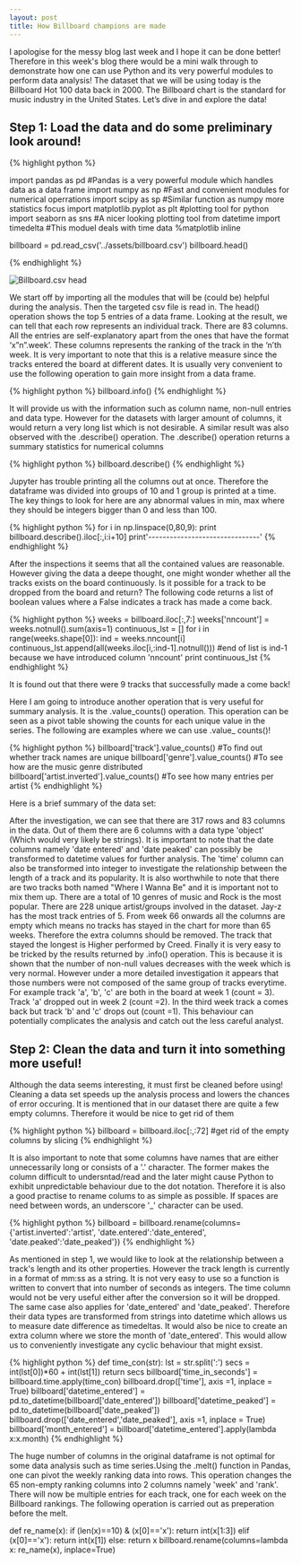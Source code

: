 ```yaml
---
layout: post
title: How Billboard champions are made
---
```


I apologise for the messy blog last week and I hope it can be done better! Therefore in this week's blog there would be a mini walk through to demonstrate how one can use Python and its very powerful modules to perform data analysis! The dataset that we will be using today is the Billboard Hot 100 data back in 2000. The Billboard chart is the standard for music industry in the United States. Let’s dive in and explore the data!

<h2>Step 1: Load the data and do some preliminary look around!</h2>

{% highlight python %}

import pandas as pd #Pandas is a very powerful module which handles data as a data frame
import numpy as np #Fast and convenient modules for numerical operrations
import scipy as sp #Similar function as numpy more statistics focus
import matplotlib.pyplot as plt #plotting tool for python
import seaborn as sns #A nicer looking plotting tool
from datetime import timedelta #This moduel deals with time data
%matplotlib inline

billboard = pd.read_csv('../assets/billboard.csv')
billboard.head()

{% endhighlight %}


![Billboard.csv head](http://res.cloudinary.com/dexpzle9i/image/upload/v1477219542/Screen_Shot_2016-10-23_at_11.44.27_zun5vw.png)

We start off by importing all the modules that will be (could be) helpful during the analysis. Then the targeted csv file is read in. The head() operation shows the top 5 entries of a data frame. Looking at the result, we can tell that each row represents an individual track. There are 83 columns.  All the entries are self-explanatory apart from the ones that have the format ‘x”n”.week’.  These columns represents the ranking of the track in the ‘n’th week. It is very important to note that this is a relative measure since the tracks entered the board at different dates. It is usually very convenient to use the following operation to gain more insight from a data frame.

{% highlight python %}
billboard.info()
{% endhighlight %}

It will provide us with the information such as column name, non-null entries and data type. However for the datasets with larger amount of columns, it would return a very long list which is not desirable. A similar result was also observed with the .describe() operation. The .describe() operation returns a summary statistics for numerical columns

{% highlight python %}
billboard.describe()
{% endhighlight %}

Jupyter has trouble printing all the columns out at once. Therefore the dataframe was divided into groups of 10 and 1 group is printed at a time. The key things to look for here are any abnormal values in min, max where they should be integers bigger than 0 and less than 100.


{% highlight python %}
for i in np.linspace(0,80,9):
    print billboard.describe().iloc[:,i:i+10]
    print'-------------------------------'
{% endhighlight %}

After the inspections it seems that all the contained values are reasonable. However giving the data a deepe thought, one might wonder whether all the tracks exists on the board continuously. Is it possible for a track to be dropped from the board and return? The following code returns a list of boolean values where a False indicates a track has made a come back.

{% highlight python %}
weeks = billboard.iloc[:,7:]
weeks['nncount'] = weeks.notnull().sum(axis=1)
continuous_lst = []
for i in range(weeks.shape[0]):
    ind = weeks.nncount[i]
    continuous_lst.append(all(weeks.iloc[i,:ind-1].notnull())) #end of list is ind-1 because we have introduced column 'nncount'
print continuous_lst
{% endhighlight %}

It is found out that there were 9 tracks that successfully made a come back!

Here I am going to introduce another operation that is very useful for summary analysis. It is the .value_counts() operation. This operation can be seen as a pivot table showing the counts for each unique value in the series. The following are examples where we can use .value_ counts()!

{% highlight python %}
billboard['track'].value_counts() #To find out whether track names are unique
billboard['genre'].value_counts() #To see how are the music genre distributed
billboard['artist.inverted'].value_counts() #To see how many entries per artist
{% endhighlight %}

Here is a brief summary of the data set:

After the investigation, we can see that there are 317 rows and 83 columns in the data. Out of them there are 6 columns with a data type 'object' (Which would very likely be strings).  It is important to note that the date columns namely 'date entered' and 'date peaked' can possibly be transformed to datetime values for further analysis. The 'time' column can also be transformed into integer to investigate the relationship between the length of a track and its popularity. It is also worthwhile to note that there are two tracks both named "Where I Wanna Be" and it is important not to mix them up. There are a total of 10 genres of music and Rock is the most popular. There are 228 unique artist/groups involved in the dataset. Jay-z has the most track entries of 5. From week 66 onwards all the columns are empty which means no tracks has stayed in the chart for more than 65 weeks. Therefore the extra columns should be removed. The track that stayed the longest is Higher performed by Creed. Finally it is very easy to be tricked by the results returned by .info() operation. This is because it is shown that the number of non-null values decreases with the week which is very normal. However under a more detailed investigation it appears that those numbers were not composed of the same group of tracks everytime. For example track 'a', 'b', 'c' are both in the board at week 1 (count = 3). Track 'a' dropped out in week 2 (count =2). In the third week track a comes back but track 'b' and 'c' drops out (count =1). This behaviour can potentially complicates the analysis and catch out the less careful analyst.

<h2>Step 2: Clean the data and turn it into something more useful!</h2>

Although the data seems interesting, it must first be cleaned before using! Cleaning a data set speeds up the analysis process and lowers the chances of error occuring. It is mentioned that in our dataset there are quite a few empty columns. Therefore it would be nice to get rid of them

{% highlight python %}
billboard = billboard.iloc[:,:72] #get rid of the empty columns by slicing
{% endhighlight %}

It is also important to note that some columns have names that are either unnecessarily long or consists of a '.' character. The former makes the column difficult to undersntad/read and the later might cause Python to exhibit unpredictable behaviour due to the dot notation. Therefore it is also a good practise to rename colums to as simple as possible. If spaces are need between words, an underscore '_' character can be used.

{% highlight python %}
billboard = billboard.rename(columns={'artist.inverted':'artist', 
			'date.entered':'date_entered',
			'date.peaked':'date_peaked'})
{% endhighlight %}

As mentioned in step 1, we would like to look at the relationship between a track's length and its other properties. However the track length is currently in a format of mm:ss as a string. It is not very easy to use so a function is written to convert that into number of seconds as integers. The time column would not be very useful either after the conversion so it will be dropped. The same case also applies for 'date_entered' and 'date_peaked'. Therefore their data types are transformed from strings into datetime which allows us to measure date difference as timedeltas. It would also be nice to create an extra column where we store the month of 'date_entered'. This would allow us to conveniently investigate any cyclic behaviour that might exsist.

{% highlight python %}
def time_con(str):
    lst = str.split(':')
    secs = int(lst[0])*60 + int(lst[1])
    return secs
billboard['time_in_seconds'] = billboard.time.apply(time_con)
billboard.drop(['time'], axis =1, inplace = True)
billboard['datetime_entered'] = pd.to_datetime(billboard['date_entered'])
billboard['datetime_peaked'] = pd.to_datetime(billboard['date_peaked'])
billboard.drop(['date_entered','date_peaked'], axis =1, inplace = True)
billboard['month_entered'] = billboard['datetime_entered'].apply(lambda x:x.month)
{% endhighlight %}

 The huge number of columns in the original dataframe is not optimal for some data analysis such as time series.Using the .melt() function in Pandas, one can pivot the weekly ranking data into rows. This operation changes the 65 non-empty ranking columns into 2 columns namely 'week' and 'rank'. There will now be multiple entries for each track, one for each week on the Billboard rankings. The following operation is carried out as preperation before the melt.

 def re_name(x):
    if (len(x)==10) & (x[0]=='x'):
        return int(x[1:3])
    elif (x[0]=='x'):
        return int(x[1])
    else:
        return x
billboard.rename(columns=lambda x: re_name(x), inplace=True)

